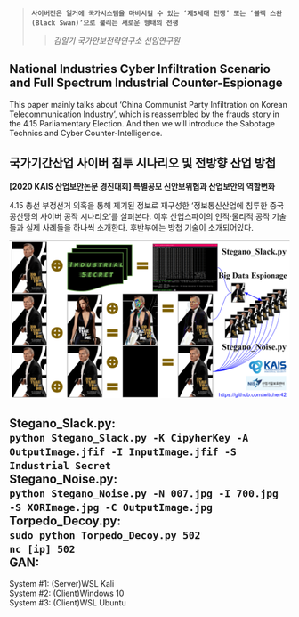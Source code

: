 > **`사이버전은 일거에 국가시스템을 마비시킬 수 있는 ‘제5세대 전쟁’ 또는 ‘블랙 스완(Black Swan)’으로 불리는 새로운 형태의 전쟁`**
>> *김일기 국가안보전략연구소 선임연구원* 
## National Industries Cyber Infiltration Scenario and Full Spectrum Industrial Counter-Espionage  
This paper mainly talks about ‘China Communist Party Infiltration on Korean Telecommunication Industry’, which is reassembled by the frauds story in the 4.15 Parliamentary Election. And then we will introduce the Sabotage Technics and Cyber Counter-Intelligence.  
## 국가기간산업 사이버 침투 시나리오 및 전방향 산업 방첩
**[2020 KAIS 산업보안논문 경진대회] 특별공모 신안보위협과 산업보안의 역할변화**  
  
4.15 총선 부정선거 의혹을 통해 제기된 정보로 재구성한 ‘정보통신산업에 침투한 중국 공산당의 사이버 공작 시나리오’를 살펴본다. 이후 산업스파이의 인적·물리적 공작 기술들과 실제 사례들을 하나씩 소개한다. 후반부에는 방첩 기술이 소개되어있다.
  
![title](srcs/Steganography.png)  
   
Stegano_Slack.py:  
`python Stegano_Slack.py -K CipyherKey -A OutputImage.jfif -I InputImage.jfif -S Industrial Secret`  
Stegano_Noise.py:  
``python Stegano_Noise.py -N 007.jpg -I 700.jpg -S XORImage.jpg -C OutputImage.jpg ``  
Torpedo_Decoy.py:   
``sudo python Torpedo_Decoy.py 502``  
``nc [ip] 502``  
GAN:  
-----  
System #1: (Server)WSL Kali  
System #2: (Client)Windows 10  
System #3: (Client)WSL Ubuntu  
